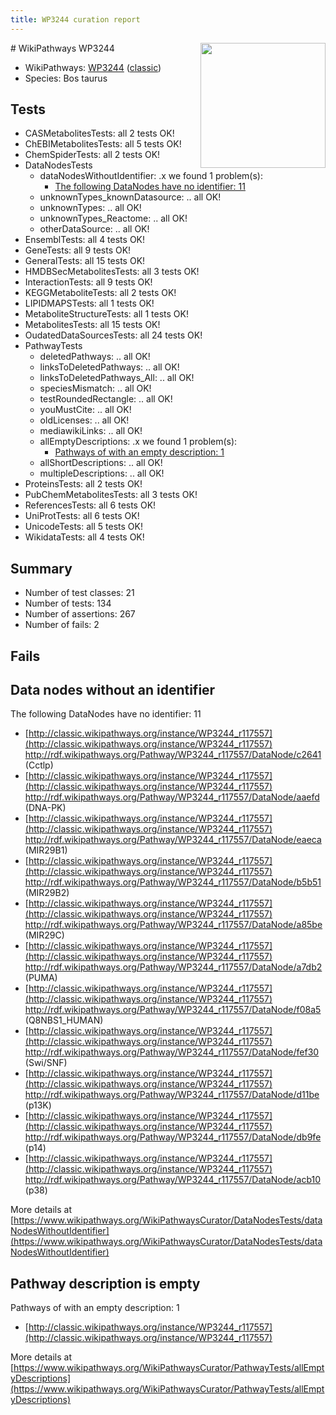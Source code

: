 ```yaml
---
title: WP3244 curation report
---
```


<img style="float: right; width: 200px" src="https://upload.wikimedia.org/wikipedia/commons/thumb/8/83/Wplogo_with_text_500.png/640px-Wplogo_with_text_500.png" />
# WikiPathways WP3244

* WikiPathways: [WP3244](https://wikipathways.org/pathways/WP3244) ([classic](https://classic.wikipathways.org/instance/WP3244))
* Species: Bos taurus
## Tests
* CASMetabolitesTests: all 2 tests OK!
* ChEBIMetabolitesTests: all 5 tests OK!
* ChemSpiderTests: all 2 tests OK!
* DataNodesTests
    * dataNodesWithoutIdentifier: .x we found 1 problem(s):
        * [The following DataNodes have no identifier: 11](#8792c491)
    * unknownTypes_knownDatasource: .. all OK!
    * unknownTypes: .. all OK!
    * unknownTypes_Reactome: .. all OK!
    * otherDataSource: .. all OK!
* EnsemblTests: all 4 tests OK!
* GeneTests: all 9 tests OK!
* GeneralTests: all 15 tests OK!
* HMDBSecMetabolitesTests: all 3 tests OK!
* InteractionTests: all 9 tests OK!
* KEGGMetaboliteTests: all 2 tests OK!
* LIPIDMAPSTests: all 1 tests OK!
* MetaboliteStructureTests: all 1 tests OK!
* MetabolitesTests: all 15 tests OK!
* OudatedDataSourcesTests: all 24 tests OK!
* PathwayTests
    * deletedPathways: .. all OK!
    * linksToDeletedPathways: .. all OK!
    * linksToDeletedPathways_All: .. all OK!
    * speciesMismatch: .. all OK!
    * testRoundedRectangle: .. all OK!
    * youMustCite: .. all OK!
    * oldLicenses: .. all OK!
    * mediawikiLinks: .. all OK!
    * allEmptyDescriptions: .x we found 1 problem(s):
        * [Pathways of with an empty description: 1](#798a4967)
    * allShortDescriptions: .. all OK!
    * multipleDescriptions: .. all OK!
* ProteinsTests: all 2 tests OK!
* PubChemMetabolitesTests: all 3 tests OK!
* ReferencesTests: all 6 tests OK!
* UniProtTests: all 6 tests OK!
* UnicodeTests: all 5 tests OK!
* WikidataTests: all 4 tests OK!


## Summary

* Number of test classes: 21
* Number of tests: 134
* Number of assertions: 267
* Number of fails: 2

## Fails

<a name="8792c491" />

## Data nodes without an identifier

The following DataNodes have no identifier: 11

* [http://classic.wikipathways.org/instance/WP3244_r117557](http://classic.wikipathways.org/instance/WP3244_r117557) http://rdf.wikipathways.org/Pathway/WP3244_r117557/DataNode/c2641 (Cctlp)
* [http://classic.wikipathways.org/instance/WP3244_r117557](http://classic.wikipathways.org/instance/WP3244_r117557) http://rdf.wikipathways.org/Pathway/WP3244_r117557/DataNode/aaefd (DNA-PK)
* [http://classic.wikipathways.org/instance/WP3244_r117557](http://classic.wikipathways.org/instance/WP3244_r117557) http://rdf.wikipathways.org/Pathway/WP3244_r117557/DataNode/eaeca (MIR29B1)
* [http://classic.wikipathways.org/instance/WP3244_r117557](http://classic.wikipathways.org/instance/WP3244_r117557) http://rdf.wikipathways.org/Pathway/WP3244_r117557/DataNode/b5b51 (MIR29B2)
* [http://classic.wikipathways.org/instance/WP3244_r117557](http://classic.wikipathways.org/instance/WP3244_r117557) http://rdf.wikipathways.org/Pathway/WP3244_r117557/DataNode/a85be (MIR29C)
* [http://classic.wikipathways.org/instance/WP3244_r117557](http://classic.wikipathways.org/instance/WP3244_r117557) http://rdf.wikipathways.org/Pathway/WP3244_r117557/DataNode/a7db2 (PUMA)
* [http://classic.wikipathways.org/instance/WP3244_r117557](http://classic.wikipathways.org/instance/WP3244_r117557) http://rdf.wikipathways.org/Pathway/WP3244_r117557/DataNode/f08a5 (Q8NBS1_HUMAN)
* [http://classic.wikipathways.org/instance/WP3244_r117557](http://classic.wikipathways.org/instance/WP3244_r117557) http://rdf.wikipathways.org/Pathway/WP3244_r117557/DataNode/fef30 (Swi/SNF)
* [http://classic.wikipathways.org/instance/WP3244_r117557](http://classic.wikipathways.org/instance/WP3244_r117557) http://rdf.wikipathways.org/Pathway/WP3244_r117557/DataNode/d11be (p13K)
* [http://classic.wikipathways.org/instance/WP3244_r117557](http://classic.wikipathways.org/instance/WP3244_r117557) http://rdf.wikipathways.org/Pathway/WP3244_r117557/DataNode/db9fe (p14)
* [http://classic.wikipathways.org/instance/WP3244_r117557](http://classic.wikipathways.org/instance/WP3244_r117557) http://rdf.wikipathways.org/Pathway/WP3244_r117557/DataNode/acb10 (p38)


More details at [https://www.wikipathways.org/WikiPathwaysCurator/DataNodesTests/dataNodesWithoutIdentifier](https://www.wikipathways.org/WikiPathwaysCurator/DataNodesTests/dataNodesWithoutIdentifier)

<a name="798a4967" />

## Pathway description is empty

Pathways of with an empty description: 1

* [http://classic.wikipathways.org/instance/WP3244_r117557](http://classic.wikipathways.org/instance/WP3244_r117557)

More details at [https://www.wikipathways.org/WikiPathwaysCurator/PathwayTests/allEmptyDescriptions](https://www.wikipathways.org/WikiPathwaysCurator/PathwayTests/allEmptyDescriptions)

